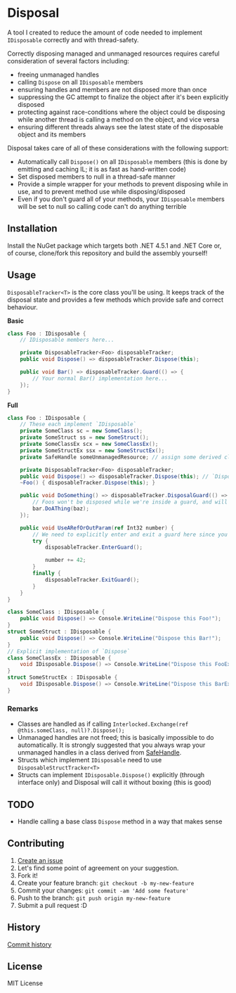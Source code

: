 # Disposal

A tool I created to reduce the amount of code needed to implement `IDisposable` correctly and with thread-safety.

Correctly disposing managed and unmanaged resources requires careful consideration of several factors including:

- freeing unmanaged handles
- calling `Dispose` on all `IDisposable` members
- ensuring handles and members are not disposed more than once
- suppressing the GC attempt to finalize the object after it's been explicitly disposed
- protecting against race-conditions where the object could be disposing while another thread is calling a method on the object, and vice versa
- ensuring different threads always see the latest state of the disposable object and its members

Disposal takes care of all of these considerations with the following support:

- Automatically call `Dispose()` on all `IDisposable` members (this is done by emitting and caching IL; it is as fast as hand-written code)
- Set disposed members to null in a thread-safe manner
- Provide a simple wrapper for your methods to prevent disposing while in use, and to prevent method use while disposing/disposed
- Even if you don't guard all of your methods, your `IDisposable` members will be set to null so calling code can't do anything terrible

## Installation

Install the NuGet package which targets both .NET 4.5.1 and .NET Core or, of course, clone/fork this repository and build the assembly yourself!

## Usage

`DisposableTracker<T>` is the core class you'll be using. It keeps track of the disposal state and provides a few methods which provide safe and correct behaviour.

**Basic**

```csharp
class Foo : IDisposable {
	// IDisposable members here...

	private DisposableTracker<Foo> disposableTracker;
	public void Dispose() => disposableTracker.Dispose(this);

	public void Bar() => disposableTracker.Guard(() => {
		// Your normal Bar() implementation here...
	});
}
```

**Full**

```csharp
class Foo : IDisposable {
	// These each implement `IDisposable`
	private SomeClass sc = new SomeClass();
	private SomeStruct ss = new SomeStruct();
	private SomeClassEx scx = new SomeClassEx();
	private SomeStructEx ssx = new SomeStructEx();
	private SafeHandle someUnmanagedResource; // assign some derived class instance which wraps your unmanaged resource

	private DisposableTracker<Foo> disposableTracker;
	public void Dispose() => disposableTracker.Dispose(this); // `Dispose` and assigns null to each member, then call `GC.SuppressFinailize()`
	~Foo() { disposableTracker.Dispose(this); }

	public void DoSomething() => disposableTracker.DisposalGuard(() => {
		// Foos won't be disposed while we're inside a guard, and will throw ObjectDisposedException if the object is disposed while trying to enter a guard
		bar.DoAThing(baz);
	});

	public void UseARefOrOutParam(ref Int32 number) {
		// We need to explicitly enter and exit a guard here since you can't close over ref/out inside lambdas
		try {
			disposableTracker.EnterGuard();

			number += 42;
		}
		finally {
			disposableTracker.ExitGuard();
		}
	}
}

class SomeClass : IDisposable {
	public void Dispose() => Console.WriteLine("Dispose this Foo!");
}
struct SomeStruct : IDisposable {
	public void Dispose() => Console.WriteLine("Dispose this Bar!");
}
// Explicit implementation of `Dispose`
class SomeClassEx : IDisposable {
	void IDisposable.Dispose() => Console.WriteLine("Dispose this FooEx through IDisposable!");
}
struct SomeStructEx : IDisposable {
	void IDisposable.Dispose() => Console.WriteLine("Dispose this BarEx through IDisposable!");
}
```

### Remarks

- Classes are handled as if calling `Interlocked.Exchange(ref @this.someClass, null)?.Dispose();`
- Unmanaged handles are not freed; this is basically impossible to do automatically. It is strongly suggested that you always wrap your unmanaged handles in a class derived from [SafeHandle](https://msdn.microsoft.com/en-us/library/system.runtime.interopservices.safehandle(v=vs.110).aspx).
- Structs which implement `IDisposable` need to use `DisposableStructTracker<T>`
- Structs can implement `IDisposable.Dispose()` explicitly (through interface only) and Disposal will call it without boxing (this is good)

## TODO

- Handle calling a base class `Dispose` method in a way that makes sense

## Contributing

1. [Create an issue](https://github.com/NickStrupat/Disposal/issues/new)
2. Let's find some point of agreement on your suggestion.
3. Fork it!
4. Create your feature branch: `git checkout -b my-new-feature`
5. Commit your changes: `git commit -am 'Add some feature'`
6. Push to the branch: `git push origin my-new-feature`
7. Submit a pull request :D

## History

[Commit history](https://github.com/NickStrupat/Disposal/commits/master)

## License

MIT License